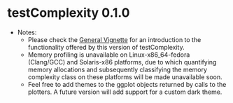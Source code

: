 # testComplexity 0.1.0

* Notes:
  * Please check the [General Vignette](https://anirban166.github.io/testComplexity/articles/testComplexity.html) for an introduction to the functionality offered by this version of testComplexity.
  * Memory profiling is unavailable on Linux-x86_64-fedora (Clang/GCC) and Solaris-x86 platforms, due to which quantifying memory allocations and subsequently classifying the memory complexity class on these platforms will be made unavailable soon.
  * Feel free to add themes to the ggplot objects returned by calls to the plotters. A future version will add support for a custom dark theme. 
